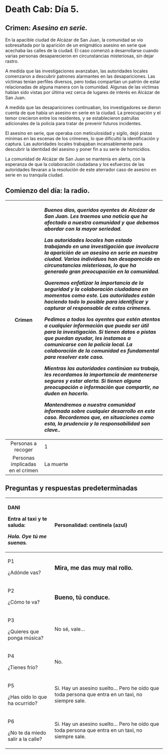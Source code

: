﻿# <a name="_4ztyayb9u9vw"></a>Death Cab: Día 5.
## <a name="_buwau8mit9xc"></a>Crimen: *Asesino en serie.*
En la apacible ciudad de Alcázar de San Juan, la comunidad se vio sobresaltada por la aparición de un enigmático asesino en serie que acechaba las calles de la ciudad. El caso comenzó a desarrollarse cuando varias personas desaparecieron en circunstancias misteriosas, sin dejar rastro.

A medida que las investigaciones avanzaban, las autoridades locales comenzaron a descubrir patrones alarmantes en las desapariciones. Las víctimas tenían perfiles diversos, pero todas compartían un patrón de estar relacionadas de alguna manera con la comunidad. Algunas de las víctimas habían sido vistas por última vez cerca de lugares de interés en Alcázar de San Juan.

A medida que las desapariciones continuaban, los investigadores se dieron cuenta de que había un asesino en serie en la ciudad. La preocupación y el temor crecieron entre los residentes, y se establecieron patrullas adicionales de la policía para tratar de prevenir futuros incidentes.

El asesino en serie, que operaba con meticulosidad y sigilo, dejó pistas mínimas en las escenas de los crímenes, lo que dificultó la identificación y captura. Las autoridades locales trabajaban incansablemente para descubrir la identidad del asesino y poner fin a su serie de homicidios.

La comunidad de Alcázar de San Juan se mantenía en alerta, con la esperanza de que la colaboración ciudadana y los esfuerzos de las autoridades llevaran a la resolución de este aterrador caso de asesino en serie en su tranquila ciudad.

## <a name="_v17oo8dva1x4"></a>Comienzo del día: la radio.

|Crimen|<p>*Buenos días, queridos oyentes de Alcázar de San Juan. Les traemos una noticia que ha afectado a nuestra comunidad y que debemos abordar con la mayor seriedad.*</p><p></p><p>*Las autoridades locales han estado trabajando en una investigación que involucra la aparición de un asesino en serie en nuestra ciudad. Varios individuos han desaparecido en circunstancias misteriosas, lo que ha generado gran preocupación en la comunidad.*</p><p></p><p>*Queremos enfatizar la importancia de la seguridad y la colaboración ciudadana en momentos como este. Las autoridades están haciendo todo lo posible para identificar y capturar al responsable de estos crímenes.*</p><p></p><p>*Pedimos a todos los oyentes que estén atentos a cualquier información que pueda ser útil para la investigación. Si tienen datos o pistas que puedan ayudar, les instamos a comunicarse con la policía local. La colaboración de la comunidad es fundamental para resolver este caso.*</p><p></p><p>*Mientras las autoridades continúan su trabajo, les recordamos la importancia de mantenerse seguros y estar alerta. Si tienen alguna preocupación o información que compartir, no duden en hacerlo.*</p><p></p><p>*Mantendremos a nuestra comunidad informada sobre cualquier desarrollo en este caso. Recordemos que, en situaciones como esta, la prudencia y la responsabilidad son clave..*</p><p></p>|
| :-: | :- |
|Personas a recoger|1|
|Personas implicadas en el crimen|La muerte|

## <a name="_gohh9oq883ed"></a>Preguntas y respuestas predeterminadas


|<p>DANI</p><p>Entra al taxi y te saluda:</p><p>*Hola. Oye tú me suenas.*</p>|<p>Personalidad: centinela (azul)</p><p></p>|
| :- | :- |
|<p>P1</p><p>¿Adónde vas?</p>|<h3><a name="_lzyekahujcrw"></a>Mira, me das muy mal rollo.</h3>|
|<p>P2</p><p>¿Cómo te va?</p>|<h3><a name="_5ekzn7senjeh"></a>Bueno, tú conduce.</h3>|
|<p>P3</p><p>¿Quieres que ponga música?</p>|No sé, vale…|
|<p>P4 </p><p>¿Tienes frío?</p>|No.|
|<p>P5</p><p>¿Has oído lo que ha ocurrido?</p>|Si. Hay un asesino suelto… Pero he oído que toda persona que entra en un taxi, no siempre sale.|
|<p>P6</p><p>¿No te da miedo salir a la calle?</p>|Si. Hay un asesino suelto… Pero he oído que toda persona que entra en un taxi, no siempre sale.|


